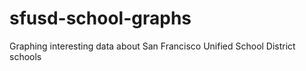 # sfusd-school-graphs
Graphing interesting data about San Francisco Unified School District schools
